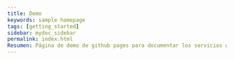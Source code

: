 ```yaml
---
title: Demo
keywords: sample homepage
tags: [getting_started]
sidebar: mydoc_sidebar
permalink: index.html
Resumen: Página de demo de github pages para documentar los servicios web disponibles.
---
```


